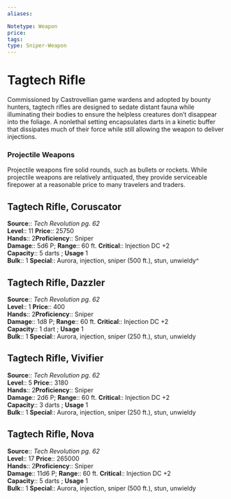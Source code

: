 ```yaml
---
aliases: 

Notetype: Weapon
price: 
tags: 
type: Sniper-Weapon
---
```


# Tagtech Rifle

Commissioned by Castrovellian game wardens and adopted by bounty hunters, tagtech rifles are designed to sedate distant fauna while illuminating their bodies to ensure the helpless creatures don’t disappear into the foliage. A nonlethal setting encapsulates darts in a kinetic buffer that dissipates much of their force while still allowing the weapon to deliver injections.

### Projectile Weapons

Projectile weapons fire solid rounds, such as bullets or rockets. While projectile weapons are relatively antiquated, they provide serviceable firepower at a reasonable price to many travelers and traders.  

## Tagtech Rifle, Coruscator

**Source**:: _Tech Revolution pg. 62_  
**Level**:: 11
**Price**:: 25750  
**Hands**:: 2**Proficiency**:: Sniper  
**Damage**:: 5d6 P; 
**Range**:: 60 ft.
**Critical**:: Injection DC +2  
**Capacity**:: 5 darts ; **Usage** 1  
**Bulk**:: 1
**Special**:: Aurora, injection, sniper (500 ft.), stun, unwieldy^

## Tagtech Rifle, Dazzler

**Source**:: _Tech Revolution pg. 62_  
**Level**:: 1
**Price**:: 400  
**Hands**:: 2**Proficiency**:: Sniper  
**Damage**:: 1d8 P; 
**Range**:: 60 ft.
**Critical**:: Injection DC +2  
**Capacity**:: 1 dart ; **Usage** 1  
**Bulk**:: 1
**Special**:: Aurora, injection, sniper (250 ft.), stun, unwieldy

## Tagtech Rifle, Vivifier

**Source**:: _Tech Revolution pg. 62_  
**Level**:: 5
**Price**:: 3180  
**Hands**:: 2**Proficiency**:: Sniper  
**Damage**:: 2d6 P; 
**Range**:: 60 ft.
**Critical**:: Injection DC +2  
**Capacity**:: 3 darts ; **Usage** 1  
**Bulk**:: 1
**Special**:: Aurora, injection, sniper (250 ft.), stun, unwieldy

## Tagtech Rifle, Nova

**Source**:: _Tech Revolution pg. 62_  
**Level**:: 17
**Price**:: 265000  
**Hands**:: 2**Proficiency**:: Sniper  
**Damage**:: 11d6 P; 
**Range**:: 60 ft.
**Critical**:: Injection DC +2  
**Capacity**:: 5 darts ; **Usage** 1  
**Bulk**:: 1
**Special**:: Aurora, injection, sniper (500 ft.), stun, unwieldy

